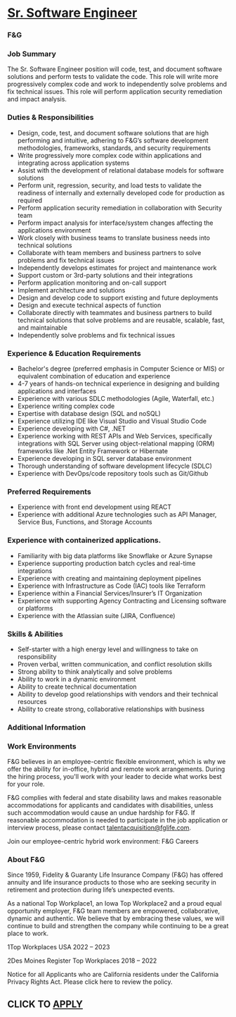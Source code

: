 # [Sr. Software Engineer](https://www.remotewlb.com/apply/sr-software-engineer-79015)  
### F&G  
####  

### Job Summary

The Sr. Software Engineer position will code, test, and document software solutions and perform tests to validate the code. This role will write more progressively complex code and work to independently solve problems and fix technical issues. This role will perform application security remediation and impact analysis.

### Duties & Responsibilities

  * Design, code, test, and document software solutions that are high performing and intuitive, adhering to F&G’s software development methodologies, frameworks, standards, and security requirements
  * Write progressively more complex code within applications and integrating across application systems
  * Assist with the development of relational database models for software solutions
  * Perform unit, regression, security, and load tests to validate the readiness of internally and externally developed code for production as required
  * Perform application security remediation in collaboration with Security team
  * Perform impact analysis for interface/system changes affecting the applications environment
  * Work closely with business teams to translate business needs into technical solutions
  * Collaborate with team members and business partners to solve problems and fix technical issues
  * Independently develops estimates for project and maintenance work
  * Support custom or 3rd-party solutions and their integrations
  * Perform application monitoring and on-call support
  * Implement architecture and solutions
  * Design and develop code to support existing and future deployments
  * Design and execute technical aspects of function
  * Collaborate directly with teammates and business partners to build technical solutions that solve problems and are reusable, scalable, fast, and maintainable
  * Independently solve problems and fix technical issues

### Experience & Education Requirements

  * Bachelor's degree (preferred emphasis in Computer Science or MIS) or equivalent combination of education and experience 
  * 4-7 years of hands-on technical experience in designing and building applications and interfaces
  * Experience with various SDLC methodologies (Agile, Waterfall, etc.)
  * Experience writing complex code
  * Expertise with database design (SQL and noSQL)
  * Experience utilizing IDE like Visual Studio and Visual Studio Code
  * Experience developing with C#, .NET
  * Experience working with REST APIs and Web Services, specifically integrations with SQL Server using object-relational mapping (ORM) frameworks like .Net Entity Framework or Hibernate
  * Experience developing in SQL server database environment
  * Thorough understanding of software development lifecycle (SDLC)
  * Experience with DevOps/code repository tools such as Git/Github

### Preferred Requirements

  * Experience with front end development using REACT
  * Experience with additional Azure technologies such as API Manager, Service Bus, Functions, and Storage Accounts

### Experience with containerized applications.

  * Familiarity with big data platforms like Snowflake or Azure Synapse
  * Experience supporting production batch cycles and real-time integrations
  * Experience with creating and maintaining deployment pipelines
  * Experience with Infrastructure as Code (IAC) tools like Terraform
  * Experience within a Financial Services/Insurer’s IT Organization
  * Experience with supporting Agency Contracting and Licensing software or platforms
  * Experience with the Atlassian suite (JIRA, Confluence)

### Skills & Abilities

  * Self-starter with a high energy level and willingness to take on responsibility
  * Proven verbal, written communication, and conflict resolution skills
  * Strong ability to think analytically and solve problems
  * Ability to work in a dynamic environment
  * Ability to create technical documentation
  * Ability to develop good relationships with vendors and their technical resources
  * Ability to create strong, collaborative relationships with business

###  **Additional Information**

### Work Environments

F&G believes in an employee-centric flexible environment, which is why we offer the ability for in-office, hybrid and remote work arrangements. During the hiring process, you'll work with your leader to decide what works best for your role.

F&G complies with federal and state disability laws and makes reasonable accommodations for applicants and candidates with disabilities, unless such accommodation would cause an undue hardship for F&G. If reasonable accommodation is needed to participate in the job application or interview process, please contact talentacquisition@fglife.com.

Join our employee-centric hybrid work environment: F&G Careers

### About F&G

Since 1959, Fidelity & Guaranty Life Insurance Company (F&G) has offered annuity and life insurance products to those who are seeking security in retirement and protection during life’s unexpected events.

As a national Top Workplace1, an Iowa Top Workplace2 and a proud equal opportunity employer, F&G team members are empowered, collaborative, dynamic and authentic. We believe that by embracing these values, we will continue to build and strengthen the company while continuing to be a great place to work.

1Top Workplaces USA 2022 – 2023

2Des Moines Register Top Workplaces 2018 – 2022

Notice for all Applicants who are California residents under the California Privacy Rights Act. Please click here to review the policy.

  
## CLICK TO [APPLY](https://www.remotewlb.com/apply/sr-software-engineer-79015)

